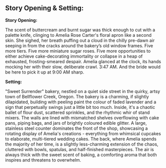 ## Story Opening & Setting:

**Story Opening:**

The scent of buttercream and burnt sugar was thick enough to cut with a palette knife, clinging to Amelia Rose Carter's floral apron like a second skin. She sighed, her breath puffing out a cloud in the chilly pre-dawn air seeping in from the cracks around the bakery’s old window frames. Five more tiers. Five more miniature sugar roses. Five more opportunities to either achieve cake-decorating immortality or collapse in a heap of exhausted, frosting-smeared despair. Amelia glanced at the clock, its hands mocking her with their slow, deliberate crawl. 3:47 AM. And the bride would be here to pick it up at 9:00 AM sharp.

**Setting:**

"Sweet Surrender" bakery, nestled on a quiet side street in the quirky, artsy town of Bellflower Creek, Oregon. The bakery is a charming, if slightly dilapidated, building with peeling paint the colour of faded lavender and a sign that perpetually swings just a little bit too much. Inside, it's a chaotic ballet of flour dust, scattered sprinkles, and the rhythmic whir of stand mixers. The walls are lined with mismatched shelves overflowing with cake pans, piping bags, and jars of brightly coloured edible glitter. A large, stainless steel counter dominates the front of the shop, showcasing a rotating display of Amelia's creations - everything from whimsical cupcakes to elaborate, multi-tiered wedding cakes. The back, where Amelia spends the majority of her time, is a slightly less-charming extension of the chaos, cluttered with bowls, spatulas, and half-finished masterpieces. The air is always thick with the sweet scent of baking, a comforting aroma that both inspires and threatens to overwhelm.
